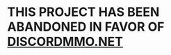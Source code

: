 # THIS PROJECT HAS BEEN ABANDONED IN FAVOR OF [DISCORDMMO.NET](https://github.com/DiscordMMO/DiscordMMO.net/)
